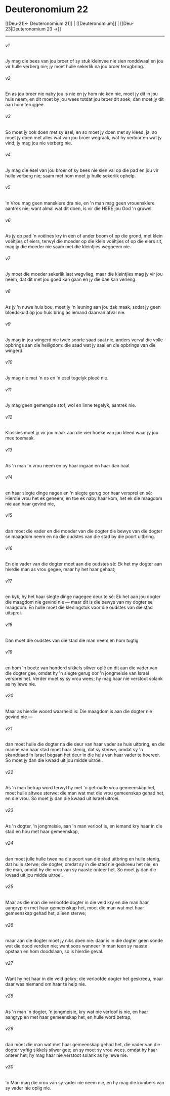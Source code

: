 # Deuteronomium 22

[[Deu-21|← Deuteronomium 21]] | [[Deuteronomium]] | [[Deu-23|Deuteronomium 23 →]]
***

###### v1
Jy mag die bees van jou broer of sy stuk kleinvee nie sien ronddwaal en jou vir hulle verberg nie; jy moet hulle sekerlik na jou broer terugbring. 
###### v2
En as jou broer nie naby jou is nie en jy hom nie ken nie, moet jy dit in jou huis neem, en dit moet by jou wees totdat jou broer dit soek; dan moet jy dit aan hom teruggee. 
###### v3
So moet jy ook doen met sy esel, en so moet jy doen met sy kleed, ja, so moet jy doen met alles wat van jou broer wegraak, wat hy verloor en wat jy vind; jy mag jou nie verberg nie. 
###### v4
Jy mag die esel van jou broer of sy bees nie sien val op die pad en jou vir hulle verberg nie; saam met hom moet jy hulle sekerlik ophelp. 
###### v5
'n Vrou mag geen mansklere dra nie, en 'n man mag geen vrouensklere aantrek nie; want almal wat dit doen, is vir die HERE jou God 'n gruwel. 
###### v6
As jy op pad 'n voëlnes kry in een of ander boom of op die grond, met klein voëltjies of eiers, terwyl die moeder op die klein voëltjies of op die eiers sit, mag jy die moeder nie saam met die kleintjies wegneem nie. 
###### v7
Jy moet die moeder sekerlik laat wegvlieg, maar die kleintjies mag jy vir jou neem, dat dit met jou goed kan gaan en jy die dae kan verleng. 
###### v8
As jy 'n nuwe huis bou, moet jy 'n leuning aan jou dak maak, sodat jy geen bloedskuld op jou huis bring as iemand daarvan afval nie. 
###### v9
Jy mag in jou wingerd nie twee soorte saad saai nie, anders verval die volle opbrings aan die heiligdom: die saad wat jy saai en die opbrings van die wingerd. 
###### v10
Jy mag nie met 'n os en 'n esel tegelyk ploeë nie. 
###### v11
Jy mag geen gemengde stof, wol en linne tegelyk, aantrek nie. 
###### v12
Klossies moet jy vir jou maak aan die vier hoeke van jou kleed waar jy jou mee toemaak. 
###### v13
As 'n man 'n vrou neem en by haar ingaan en haar dan haat 
###### v14
en haar slegte dinge nagee en 'n slegte gerug oor haar versprei en sê: Hierdie vrou het ek geneem, en toe ek naby haar kom, het ek die maagdom nie aan haar gevind nie, 
###### v15
dan moet die vader en die moeder van die dogter die bewys van die dogter se maagdom neem en na die oudstes van die stad by die poort uitbring. 
###### v16
En die vader van die dogter moet aan die oudstes sê: Ek het my dogter aan hierdie man as vrou gegee, maar hy het haar gehaat; 
###### v17
en kyk, hy het haar slegte dinge nagegee deur te sê: Ek het aan jou dogter die maagdom nie gevind nie — maar dit is die bewys van my dogter se maagdom. En hulle moet die kledingstuk voor die oudstes van die stad uitsprei. 
###### v18
Dan moet die oudstes van dié stad die man neem en hom tugtig 
###### v19
en hom 'n boete van honderd sikkels silwer oplê en dit aan die vader van die dogter gee, omdat hy 'n slegte gerug oor 'n jongmeisie van Israel versprei het. Verder moet sy sy vrou wees; hy mag haar nie verstoot solank as hy lewe nie. 
###### v20
Maar as hierdie woord waarheid is: Die maagdom is aan die dogter nie gevind nie — 
###### v21
dan moet hulle die dogter na die deur van haar vader se huis uitbring, en die manne van haar stad moet haar stenig, dat sy sterwe, omdat sy 'n skanddaad in Israel begaan het deur in die huis van haar vader te hoereer. So moet jy dan die kwaad uit jou midde uitroei. 
###### v22
As 'n man betrap word terwyl hy met 'n getroude vrou gemeenskap het, moet hulle altwee sterwe: die man wat met die vrou gemeenskap gehad het, en die vrou. So moet jy dan die kwaad uit Israel uitroei. 
###### v23
As 'n dogter, 'n jongmeisie, aan 'n man verloof is, en iemand kry haar in die stad en hou met haar gemeenskap, 
###### v24
dan moet julle hulle twee na die poort van dié stad uitbring en hulle stenig, dat hulle sterwe; die dogter, omdat sy in die stad nie geskreeu het nie, en die man, omdat hy die vrou van sy naaste onteer het. So moet jy dan die kwaad uit jou midde uitroei. 
###### v25
Maar as die man die verloofde dogter in die veld kry en die man haar aangryp en met haar gemeenskap het, moet die man wat met haar gemeenskap gehad het, alleen sterwe; 
###### v26
maar aan die dogter moet jy niks doen nie: daar is in die dogter geen sonde wat die dood verdien nie; want soos wanneer 'n man teen sy naaste opstaan en hom doodslaan, so is hierdie geval. 
###### v27
Want hy het haar in die veld gekry; die verloofde dogter het geskreeu, maar daar was niemand om haar te help nie. 
###### v28
As 'n man 'n dogter, 'n jongmeisie, kry wat nie verloof is nie, en haar aangryp en met haar gemeenskap het, en hulle word betrap, 
###### v29
dan moet die man wat met haar gemeenskap gehad het, die vader van die dogter vyftig sikkels silwer gee; en sy moet sy vrou wees, omdat hy haar onteer het; hy mag haar nie verstoot solank as hy lewe nie. 
###### v30
'n Man mag die vrou van sy vader nie neem nie, en hy mag die kombers van sy vader nie oplig nie. 
